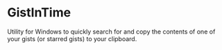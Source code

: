 GistInTime
==========

Utility for Windows to quickly search for and copy the contents of one of your gists (or starred gists) to your clipboard.
